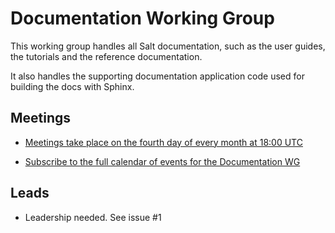 # Documentation Working Group

This working group handles all Salt documentation, such as the user guides, the tutorials and the reference documentation.

It also handles the supporting documentation application code used for building the docs with Sphinx.

## Meetings

* [Meetings take place on the fourth day of every month at 18:00 UTC](https://hangouts.google.com/hangouts/_/saltstack.com/salt-docs-wg?authuser=0)

* [Subscribe to the full calendar of events for the Documentation WG](https://calendar.google.com/calendar/ical/saltstack.com_vjjkd97e21hvru2t9tr6uqsqnc%40group.calendar.google.com/public/basic.ics)

## Leads

* Leadership needed. See issue #1

